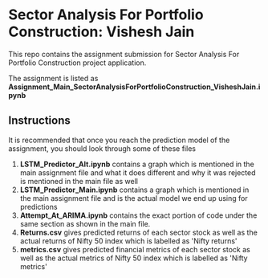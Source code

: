 # Sector Analysis For Portfolio Construction: Vishesh Jain
This repo contains the assignment submission for Sector Analysis For Portfolio Construction project application.

The assignment is listed as **Assignment_Main_SectorAnalysisForPortfolioConstruction_VisheshJain.ipynb**

## Instructions
It is recommended that once you reach the prediction model of the assignment, you should look through some of these files

1.  **LSTM_Predictor_Alt.ipynb** contains a graph which is mentioned in the main assignment file and what it does different and why it was rejected is mentioned in the main file as well
2.  **LSTM_Predictor_Main.ipynb** contains a graph which is mentioned in the main assignment file and is the actual model we end up using for predictions
3.  **Attempt_At_ARIMA.ipynb** contains the exact portion of code under the same section as shown in the main file.
4.  **Returns.csv** gives predicted returns of each sector stock as well as the actual returns of Nifty 50 index which is labelled as 'Nifty returns'
5.  **metrics.csv** gives predicted financial metrics of each sector stock as well as the actual metrics of Nifty 50 index which is labelled as 'Nifty metrics'
